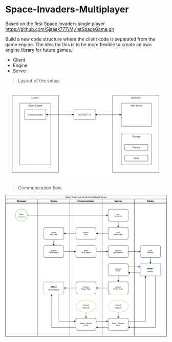 # Space-Invaders-Multiplayer
Based on the first Space Invaders single player
https://github.com/Sjaaak777/My1stSpaceGame.git

Build a new code structure where the client code is separated from the game engine.
The idea for this is to be more flexible to create an own engine library for future games.
- Client
- Engine
- Server

> Layout of the setup.

![](images/setup.png)

> Communication flow.

![](images/communication.png)
